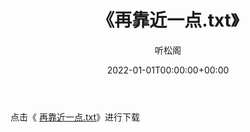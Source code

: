 ﻿---
title:  《再靠近一点.txt》
date:   2022-01-01T00:00:00+00:00
author: 听松阁
layout: post
permalink: /再靠近一点/
categories: 小说
tags: [小说]
---

点击《 [再靠近一点.txt](http://img.660000.xyz/bookstukust/book/bntxt/10/再靠近一点.txt)》进行下载